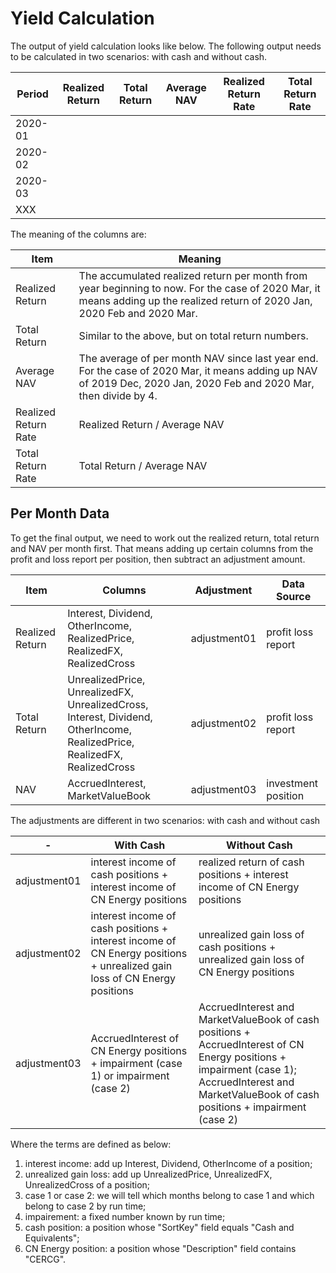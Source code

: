 # Yield Calculation

The output of yield calculation looks like below. The following output needs to be calculated in two scenarios: with cash and without cash.

Period | Realized Return | Total Return | Average NAV | Realized Return Rate | Total Return Rate
-------|-----------------|--------------|-------------|----------------------|-------------------
2020-01| | | | | |
2020-02| | | | | |
2020-03| | | | | |
XXX    | | | | | |

The meaning of the columns are:

Item | Meaning
-----|---------
Realized Return | The accumulated realized return per month from year beginning to now. For the case of 2020 Mar, it means adding up the realized return of 2020 Jan, 2020 Feb and 2020 Mar.
Total Return | Similar to the above, but on total return numbers.
Average NAV | The average of per month NAV since last year end. For the case of 2020 Mar, it means adding up NAV of 2019 Dec, 2020 Jan, 2020 Feb and 2020 Mar, then divide by 4.
Realized Return Rate | Realized Return / Average NAV
Total Return Rate | Total Return / Average NAV

## Per Month Data
To get the final output, we need to work out the realized return, total return and NAV per month first. That means adding up certain columns from the profit and loss report per position, then subtract an adjustment amount.

Item | Columns | Adjustment |Data Source
-----|--------|--------------|-----------
Realized Return | Interest, Dividend, OtherIncome, RealizedPrice, RealizedFX, RealizedCross | adjustment01 | profit loss report
Total Return | UnrealizedPrice, UnrealizedFX, UnrealizedCross, Interest, Dividend, OtherIncome, RealizedPrice, RealizedFX, RealizedCross | adjustment02 | profit loss report
NAV | AccruedInterest, MarketValueBook | adjustment03 | investment position

The adjustments are different in two scenarios: with cash and without cash

-| With Cash | Without Cash
-|-----------|-------------
adjustment01 | interest income of cash positions + interest income of CN Energy positions | realized return of cash positions + interest income of CN Energy positions
adjustment02 | interest income of cash positions + interest income of CN Energy positions + unrealized gain loss of CN Energy positions | unrealized gain loss of cash positions + unrealized gain loss of CN Energy positions
adjustment03 | AccruedInterest of CN Energy positions + impairment (case 1) or impairment (case 2) | AccruedInterest and MarketValueBook of cash positions + AccruedInterest of CN Energy positions + impairment (case 1); AccruedInterest and MarketValueBook of cash positions + impairment (case 2)

Where the terms are defined as below:

1. interest income: add up Interest, Dividend, OtherIncome of a position;
2. unrealized gain loss: add up UnrealizedPrice, UnrealizedFX, UnrealizedCross of a position;
3. case 1 or case 2: we will tell which months belong to case 1 and which belong to case 2 by run time;
4. impairement: a fixed number known by run time;
5. cash position: a position whose "SortKey" field equals "Cash and Equivalents";
6. CN Energy position: a position whose "Description" field contains "CERCG".
